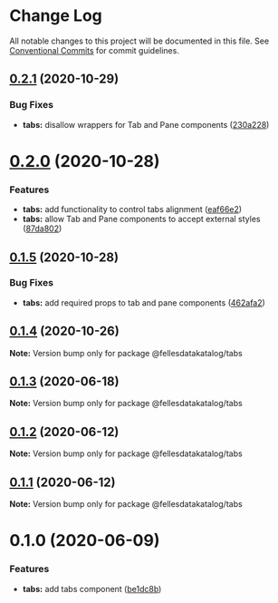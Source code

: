 # Change Log

All notable changes to this project will be documented in this file.
See [Conventional Commits](https://conventionalcommits.org) for commit guidelines.

## [0.2.1](https://github.com/fellesdatakatalog/fdk-kit/compare/@fellesdatakatalog/tabs@0.2.0...@fellesdatakatalog/tabs@0.2.1) (2020-10-29)


### Bug Fixes

* **tabs:** disallow wrappers for Tab and Pane components ([230a228](https://github.com/fellesdatakatalog/fdk-kit/commit/230a22816f20bc410e273cf75ff6cf760338893c))





# [0.2.0](https://github.com/fellesdatakatalog/fdk-kit/compare/@fellesdatakatalog/tabs@0.1.5...@fellesdatakatalog/tabs@0.2.0) (2020-10-28)


### Features

* **tabs:** add functionality to control tabs alignment ([eaf66e2](https://github.com/fellesdatakatalog/fdk-kit/commit/eaf66e22590737314dd629b41bcc25a5baf759f3))
* **tabs:** allow Tab and Pane components to accept external styles ([87da802](https://github.com/fellesdatakatalog/fdk-kit/commit/87da802c991d0260e139580c87be8bce3c44c0a4))





## [0.1.5](https://github.com/fellesdatakatalog/fdk-kit/compare/@fellesdatakatalog/tabs@0.1.4...@fellesdatakatalog/tabs@0.1.5) (2020-10-28)


### Bug Fixes

* **tabs:** add required props to tab and pane components ([462afa2](https://github.com/fellesdatakatalog/fdk-kit/commit/462afa2dbf8680779bdd1abe46c1808256e879ac))





## [0.1.4](https://github.com/fellesdatakatalog/fdk-kit/compare/@fellesdatakatalog/tabs@0.1.3...@fellesdatakatalog/tabs@0.1.4) (2020-10-26)

**Note:** Version bump only for package @fellesdatakatalog/tabs





## [0.1.3](https://github.com/fellesdatakatalog/fdk-kit/compare/@fellesdatakatalog/tabs@0.1.2...@fellesdatakatalog/tabs@0.1.3) (2020-06-18)

**Note:** Version bump only for package @fellesdatakatalog/tabs





## [0.1.2](https://github.com/fellesdatakatalog/fdk-kit/compare/@fellesdatakatalog/tabs@0.1.1...@fellesdatakatalog/tabs@0.1.2) (2020-06-12)

**Note:** Version bump only for package @fellesdatakatalog/tabs





## [0.1.1](https://github.com/fellesdatakatalog/fdk-kit/compare/@fellesdatakatalog/tabs@0.1.0...@fellesdatakatalog/tabs@0.1.1) (2020-06-12)

**Note:** Version bump only for package @fellesdatakatalog/tabs





# 0.1.0 (2020-06-09)


### Features

* **tabs:** add tabs component ([be1dc8b](https://github.com/fellesdatakatalog/fdk-kit/commit/be1dc8bf5b57f505a5660b423a4f7f3a9c9e105b))
